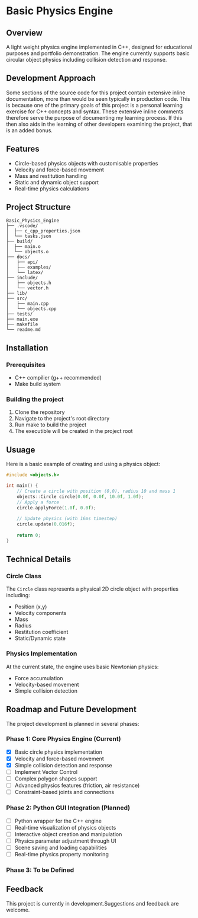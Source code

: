 # Basic Physics Engine

## Overview

A light weight physics engine implemented in C++, designed for educational purposes and portfolio demonstration. The engine currently supports basic circular object physics including collision detection and response.

## Development Approach

Some sections of the source code for this project contain extensive inline documentation, more than would be seen typically in production code. This is because one of the primary goals of this project is a personal learning exercise for C++ concepts and syntax. These extensive inline comments therefore serve the purpose of documenting my learning process. If this then also aids in the learning of other developers examining the project, that is an added bonus.

## Features

- Circle-based physics objects with customisable properties
- Velocity and force-based movement
- Mass and restitution handling
- Static and dynamic object support
- Real-time physics calculations
  
## Project Structure

```text
Basic_Physics_Engine
├── .vscode/
│  ├── c_cpp_properties.json
│  └── tasks.json
├── build/
│  ├── main.o
│  └── objects.o
├── docs/
│   ├── api/
│   ├── examples/
│   └── latex/
├── include/
│   ├── objects.h
│   └── vector.h
├── lib/
├── src/
│   ├── main.cpp
│   └── objects.cpp
├── tests/
├── main.exe
├── makefile
└── readme.md
```

## Installation

### Prerequisites

- C++ compilier (g++ recommended)
- Make build system

### Building the project

1. Clone the repository
2. Navigate to the project's root directory
3. Run make to build the project
4. The executible will be created in the project root

## Usuage

Here is a basic example of creating and using a physics object:

```cpp
#include <objects.h>

int main() {
    // Create a circle with position (0,0), radius 10 and mass 1
    objects::Circle circle(0.0f, 0.0f, 10.0f, 1.0f);
    // Apply a force
    circle.applyForce(1.0f, 0.0f);
    
    // Update physics (with 16ms timestep)
    circle.update(0.016f);
    
    return 0;
}
```

## Technical Details

### Circle Class

The `Circle` class represents a physical 2D circle object with properties including:

- Position (x,y)
- Velocity components
- Mass
- Radius
- Restitution coefficient
- Static/Dynamic state

### Physics Implementation

At the current state, the engine uses basic Newtonian physics:

- Force accumulation
- Velocity-based movement
- Simple collision detection

## Roadmap and Future Development

The project development is planned in several phases:

### Phase 1: Core Physics Engine (Current)

- [x] Basic circle physics implementation
- [x] Velocity and force-based movement
- [x] Simple collision detection and response
- [ ] Implement Vector Control
- [ ] Complex polygon shapes support
- [ ] Advanced physics features (friction, air resistance)
- [ ] Constraint-based joints and connections

### Phase 2: Python GUI Integration (Planned)

- [ ] Python wrapper for the C++ engine
- [ ] Real-time visualization of physics objects
- [ ] Interactive object creation and manipulation
- [ ] Physics parameter adjustment through UI
- [ ] Scene saving and loading capabilities
- [ ] Real-time physics property monitoring

### Phase 3: To be Defined

## Feedback

This project is currently in development.Suggestions and feedback are welcome.
